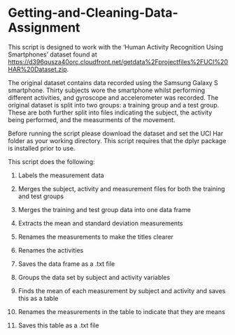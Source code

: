 # Getting-and-Cleaning-Data-Assignment

This script is designed to work with the ‘Human Activity Recognition Using Smartphones’ dataset found at https://d396qusza40orc.cloudfront.net/getdata%2Fprojectfiles%2FUCI%20HAR%20Dataset.zip.

The original dataset contains data recorded using the Samsung Galaxy S smartphone. Thirty subjects wore the smartphone whilst performing different activities, and gyroscope and accelerometer was recorded. The original dataset is split into two groups: a training group and a test group. These are both further split into files indicating the subject, the activity being performed, and the measurments of the movement. 

Before running the script please download the dataset and set the UCI Har folder as your working directory. This script requires that the dplyr package is installed prior to use.

This script does the following:

1. Labels the measurement data

2. Merges the subject, activity and measurement files for both the training and test groups

3. Merges the training and test group data into one data frame

4. Extracts the mean and standard deviation measurements

5. Renames the measurements to make the titles clearer

6. Renames the activities

7. Saves the data frame as a .txt file

8. Groups the data set by subject and activity variables

9. Finds the mean of each measurement by subject and activity and saves this as a table

10. Renames the measurements in the table to indicate that they are means

11. Saves this table as a .txt file 
